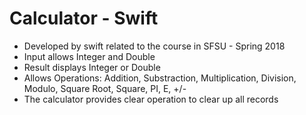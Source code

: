 # Calculator - Swift
* Developed by swift related to the course in SFSU - Spring 2018
* Input allows Integer and Double
* Result displays Integer or Double
* Allows Operations: Addition, Substraction, Multiplication, Division, Modulo, Square Root, Square, PI, E, +/-
* The calculator provides clear operation to clear up all records


